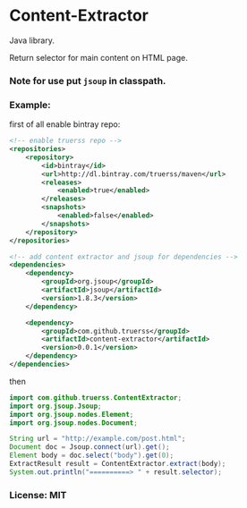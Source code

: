 # Content-Extractor

Java library.

Return selector for main content on HTML page.


### Note for use put `jsoup` in classpath.

### Example:

first of all enable bintray repo:

```xml
<!-- enable truerss repo -->
<repositories>
    <repository>
        <id>bintray</id>
        <url>http://dl.bintray.com/truerss/maven</url>
        <releases>
            <enabled>true</enabled>
        </releases>
        <snapshots>
            <enabled>false</enabled>
        </snapshots>
    </repository>
</repositories>

<!-- add content extractor and jsoup for dependencies -->
<dependencies>
    <dependency>
        <groupId>org.jsoup</groupId>
        <artifactId>jsoup</artifactId>
        <version>1.8.3</version>
    </dependency>

    <dependency>
        <groupId>com.github.truerss</groupId>
        <artifactId>content-extractor</artifactId>
        <version>0.0.1</version>
    </dependency>
</dependencies>
```

then


```java
import com.github.truerss.ContentExtractor;
import org.jsoup.Jsoup;
import org.jsoup.nodes.Element;
import org.jsoup.nodes.Document;

String url = "http://example.com/post.html";
Document doc = Jsoup.connect(url).get();
Element body = doc.select("body").get(0);
ExtractResult result = ContentExtractor.extract(body);
System.out.println("==========> " + result.selector);

```

### License: MIT




